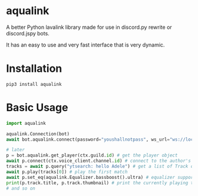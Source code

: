 # aqualink
A better Python lavalink library made for use in discord.py rewrite or discord.jspy bots.

It has an easy to use and very fast interface that is very dynamic.

# Installation
`pip3 install aqualink`

# Basic Usage
```py
import aqualink

aqualink.Connection(bot)
await bot.aqualink.connect(password="youshallnotpass", ws_url="ws://localhost:2333", rest_url="http://localhost:2333")

# later
p = bot.aqualink.get_player(ctx.guild.id) # get the player object
await p.connect(ctx.voice_client.channel.id) # connect to the author's VC 
tracks = await p.query("ytsearch: hello Adele") # get a list of Track objects
await p.play(tracks[0]) # play the first match
await p.set_eq(aqualink.Equalizer.bassboost().ultra) # equalizer support! Ultimate bassboost preset
print(p.track.title, p.track.thumbnail) # print the currently playing track title and thumbnail
# and so on
```
